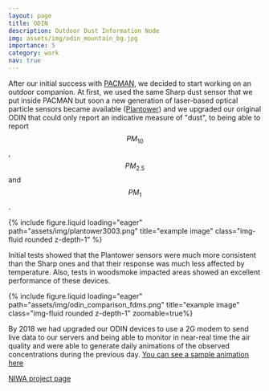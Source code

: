 ```yaml
---
layout: page
title: ODIN
description: Outdoor Dust Information Node
img: assets/img/odin_mountain_bg.jpg
importance: 5
category: work
nav: true
---
```


After our initial success with [PACMAN](../PACMAN), we decided to start working on an outdoor companion. At first, we used the same Sharp dust sensor that we put inside PACMAN but soon a new generation of laser-based optical particle sensors became available ([Plantower](https://aqicn.org/sensor/pms3003/)) and we upgraded our original ODIN that could only report an indicative measure of "dust", to being able to report $$PM_{10}$$, $$PM_{2.5}$$ and $$PM_1$$.
<div class="row justify-content-sm-center">
 <div class="col-sm-4 mt-3 mt-md-0">
    {% include figure.liquid loading="eager" path="assets/img/plantower3003.png" title="example image" class="img-fluid rounded z-depth-1" %}
  </div>
</div>

Initial tests showed that the Plantower sensors were much more consistent than the Sharp ones and that their response was much less affected by temperature. Also, tests in woodsmoke impacted areas showed an excellent performance of these devices.

<div class="row justify-content-sm-center">
 <div class="col-sm-4 mt-3 mt-md-0">
    {% include figure.liquid loading="eager" path="assets/img/odin_comparison_fdms.png" title="example image" class="img-fluid rounded z-depth-1" zoomable=true%}
  </div>
</div>

By 2018 we had upgraded our ODIN devices to use a 2G modem to send live data to our servers and being able to monitor in near-real time the air quality and were able to generate daily animations of the observed concentrations during the previous day. [You can see a sample animation here](https://vimeo.com/357097863)




[NIWA project page](https://niwa.co.nz/atmosphere/community-air-air-quality-issues-nz-towns/air-quality-monitoring-low-cost-sensors)